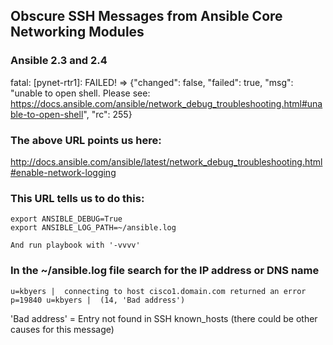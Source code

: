 ## Obscure SSH Messages from Ansible Core Networking Modules

### Ansible 2.3 and 2.4

fatal: [pynet-rtr1]: FAILED! => {"changed": false, "failed": true, "msg": "unable to open shell. Please see: https://docs.ansible.com/ansible/network_debug_troubleshooting.html#unable-to-open-shell", "rc": 255}

### The above URL points us here:

http://docs.ansible.com/ansible/latest/network_debug_troubleshooting.html#enable-network-logging

### This URL tells us to do this:

    export ANSIBLE_DEBUG=True
    export ANSIBLE_LOG_PATH=~/ansible.log

    And run playbook with '-vvvv'


### In the ~/ansible.log file search for the IP address or DNS name

    u=kbyers |  connecting to host cisco1.domain.com returned an error
    p=19840 u=kbyers |  (14, 'Bad address')
    
'Bad address' = Entry not found in SSH known_hosts (there could be other causes for this message)
